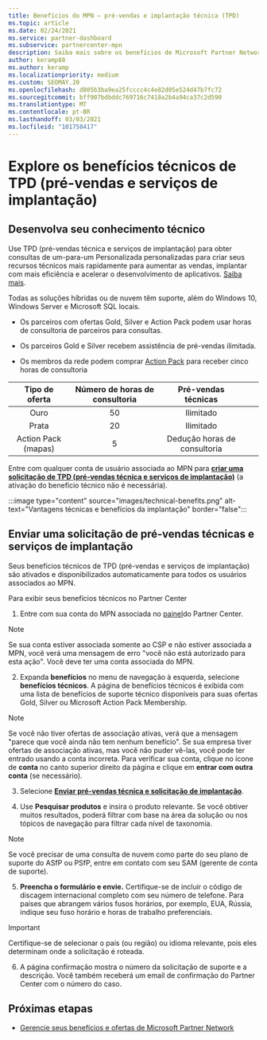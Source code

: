 ```yaml
---
title: Benefícios do MPN – pré-vendas e implantação técnica (TPD)
ms.topic: article
ms.date: 02/24/2021
ms.service: partner-dashboard
ms.subservice: partnercenter-mpn
description: Saiba mais sobre os benefícios de Microsoft Partner Network (MPN) para TPD (pré-vendas e serviços de implantação) técnicos
author: keramp88
ms.author: keramp
ms.localizationpriority: medium
ms.custom: SEOMAY.20
ms.openlocfilehash: d805b3ba9ea25fcccc4c4e82d05e524d47b7fc72
ms.sourcegitcommit: bff907bdbddc769716c7418a2b4a94ca37c2d590
ms.translationtype: MT
ms.contentlocale: pt-BR
ms.lasthandoff: 03/03/2021
ms.locfileid: "101758417"
---
```

# <a name="explore-technical-presales-and-deployment-services-tpd-benefits"></a>Explore os benefícios técnicos de TPD (pré-vendas e serviços de implantação)

## <a name="develop-your-technical-know-how"></a>Desenvolva seu conhecimento técnico

Use TPD (pré-vendas técnica e serviços de implantação) para obter consultas de um-para-um Personalizada personalizadas para criar seus recursos técnicos mais rapidamente para aumentar as vendas, implantar com mais eficiência e acelerar o desenvolvimento de aplicativos. [Saiba mais](https://aka.ms/TPD).

Todas as soluções híbridas ou de nuvem têm suporte, além do Windows 10, Windows Server e Microsoft SQL locais. 

-   Os parceiros com ofertas Gold, Silver e Action Pack podem usar horas de consultoria de parceiros para consultas. 

-   Os parceiros Gold e Silver recebem assistência de pré-vendas ilimitada. 

-   Os membros da rede podem comprar [Action Pack](https://partner.microsoft.com/membership/action-pack) para receber cinco horas de consultoria  


|     Tipo de oferta    | Número de horas de consultoria |   Pré-vendas técnicas   |   |   |
|:-----------------:|:------------------------:|:----------------------:|:-:|:-:|
|        Ouro       |            50            |        Ilimitado       |   |   |
|       Prata      |            20            |        Ilimitado       |   |   |
| Action Pack (mapas) |             5            | Dedução horas de consultoria |   |   |

Entre com qualquer conta de usuário associada ao MPN para **[criar uma solicitação de TPD (pré-vendas técnica e serviços de implantação)](https://partner.microsoft.com/dashboard/mpn/membership/benefits/technical/createadvisoryhours-servicerequest)** (a ativação do benefício técnico não é necessária).

  :::image type="content" source="images/technical-benefits.png" alt-text="Vantagens técnicas e benefícios da implantação" border="false":::

## <a name="submit-a-technical-presales-and-deployment-services-request"></a>Enviar uma solicitação de pré-vendas técnicas e serviços de implantação 

Seus benefícios técnicos de TPD (pré-vendas e serviços de implantação) são ativados e disponibilizados automaticamente para todos os usuários associados ao MPN. 

Para exibir seus benefícios técnicos no Partner Center

1. Entre com sua conta do MPN associada no [painel](https://partner.microsoft.com/dashboard)do Partner Center. 

>[!NOTE]
>Se sua conta estiver associada somente ao CSP e não estiver associada a MPN, você verá uma mensagem de erro "você não está autorizado para esta ação". Você deve ter uma conta associada do MPN.

2. Expanda **benefícios** no menu de navegação à esquerda, selecione **benefícios técnicos**. A página de benefícios técnicos é exibida com uma lista de benefícios de suporte técnico disponíveis para suas ofertas Gold, Silver ou Microsoft Action Pack Membership. 

>[!NOTE]
>Se você não tiver ofertas de associação ativas, verá que a mensagem "parece que você ainda não tem nenhum benefício". Se sua empresa tiver ofertas de associação ativas, mas você não puder vê-las, você pode ter entrado usando a conta incorreta. Para verificar sua conta, clique no ícone de **conta** no canto superior direito da página e clique em **entrar com outra conta** (se necessário).

3. Selecione **[Enviar pré-vendas técnica e solicitação de implantação](https://partner.microsoft.com/dashboard/mpn/membership/benefits/technical/createadvisoryhours-servicerequest)**.

4. Use **Pesquisar produtos** e insira o produto relevante. Se você obtiver muitos resultados, poderá filtrar com base na área da solução ou nos tópicos de navegação para filtrar cada nível de taxonomia.

> [!NOTE]
> Se você precisar de uma consulta de nuvem como parte do seu plano de suporte do ASfP ou PSfP, entre em contato com seu SAM (gerente de conta de suporte).

5. **Preencha o formulário e envie.** Certifique-se de incluir o código de discagem internacional completo com seu número de telefone. Para países que abrangem vários fusos horários, por exemplo, EUA, Rússia, indique seu fuso horário e horas de trabalho preferenciais.

> [!IMPORTANT]
> Certifique-se de selecionar o país (ou região) ou idioma relevante, pois eles determinam onde a solicitação é roteada.

6. A página confirmação mostra o número da solicitação de suporte e a descrição. Você também receberá um email de confirmação do Partner Center com o número do caso.



## <a name="next-steps"></a>Próximas etapas

- [Gerencie seus benefícios e ofertas de Microsoft Partner Network](manage-your-partner-network-benefits.md)
